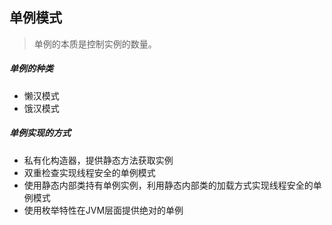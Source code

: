 ## 单例模式
>单例的本质是控制实例的数量。
##### 单例的种类
- 懒汉模式
- 饿汉模式
##### 单例实现的方式
- 私有化构造器，提供静态方法获取实例
- 双重检查实现线程安全的单例模式
- 使用静态内部类持有单例实例，利用静态内部类的加载方式实现线程安全的单例模式
- 使用枚举特性在JVM层面提供绝对的单例
